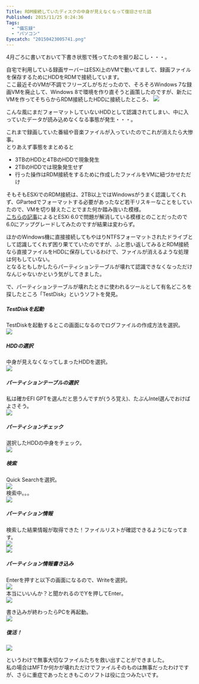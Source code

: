 ```yaml
---
Title: RDM接続していたディスクの中身が見えなくなって復旧させた話
Published: 2015/11/25 0:24:36
Tags:
  - "備忘録"
  - "パソコン"
Eyecatch: "20150423005741.png"
---
```

4月ごろに書いておいて下書き状態で残ってたのを掘り起こし・・・。  

自宅で利用している録画サーバーはESXi上のVMで動いてまして、録画ファイルを保存するためにHDDをRDMで接続しています。  
ここ最近そのVMが不調でフリーズしがちだったので、そろそろWindows 7な録画VMを廃止して、Windows 8で環境を作り直そうと画策したのですが、新たにVMを作ってそちらからRDM接続したHDDに接続したところ、
![](20150423005741.png) 

こんな風にまだフォーマットしていないHDDとして認識されてしまい、中に入っていたデータが読み込めなくなる事態が発生・・・。  

これまで録画していた番組や音楽ファイルが入っていたのでこれが消えたら大惨事。  
とりあえず事態をまとめると 

* 3TBのHDDと4TBのHDDで現象発生
* 2TBのHDDでは現象発生せず
* 行った操作はRDM接続をするために作成したファイルをVMに紐づかせただけ

そもそもESXiでのRDM接続は、2TB以上ではWindowsがうまく認識してくれず、GPartedでフォーマットする必要があったなど若干リスキーなことをしていたので、VMを切り替えたことでまた何か踏み抜いた模様。  
[こちらの記事](https://communities.vmware.com/message/2487522)によるとESXi 6.0で問題が解消している模様とのことだったので6.0にアップグレードしてみたのですが結果は変わらず。  

ほかのWindows機に直接接続してもやはりNTFSフォーマットされたドライブとして認識してくれず困り果てていたのですが、ふと思い返してみるとRDM接続なら直接ファイルをHDDに保存しているわけで、ファイルが消えるような処理は何もしていない。  
となるともしかしたらパーティションテーブルが壊れて認識できなくなっただけなんじゃないかという気がしてきました。  

で、パーティションテーブルが壊れたときに使われるツールとして有名どころを探したところ「TestDisk」というソフトを発見。  


<?# EmbedLink "http://www.cgsecurity.org/wiki/TestDisk" /?>


##### TestDiskを起動
TestDiskを起動するとこの画面になるのでログファイルの作成方法を選択。  
![](20151125000656.png)   


##### HDDの選択  
中身が見えなくなってしまったHDDを選択。  
![](20151125000859.png)   

##### パーティションテーブルの選択  
私は確かEFI GPTを選んだと思うんですが(うろ覚え)、たぶんIntel選んでおけばよさそう。  
![](20151125000940.png)   

##### パーティションチェック  
選択したHDDの中身をチェック。  
![](20151125001227.png)   

##### 検索  
Quick Searchを選択。  
![](20151125001350.png)   
検索中。。。  
![](20151125001415.png)   

##### パーティション情報  
検索した結果情報が取得できた！ファイルリストが確認できるようになってます。  
![](20151125001612.png)   
![](20151125001540.png) 

##### パーティション情報書き込み  
Enterを押すと以下の画面になるので、Writeを選択。  
![](20151125001817.png)   
本当にいいんか？と聞かれるのでYを押してEnter。  
![](20151125001908.png)   

書き込みが終わったらPCを再起動。  
![](20151125002029.png)   

##### 復活！
![](20151125002139.png)   

というわけで無事大切なファイルたちを救い出すことができました。  
私の場合はMFTか何かが壊れただけでファイルそのものは無事だったわけですが、さらに重症であったときもこのソフトは役に立つみたいです。  

<?# EmbedLink "http://akanoren.blog136.fc2.com/blog-entry-118.html" /?>

